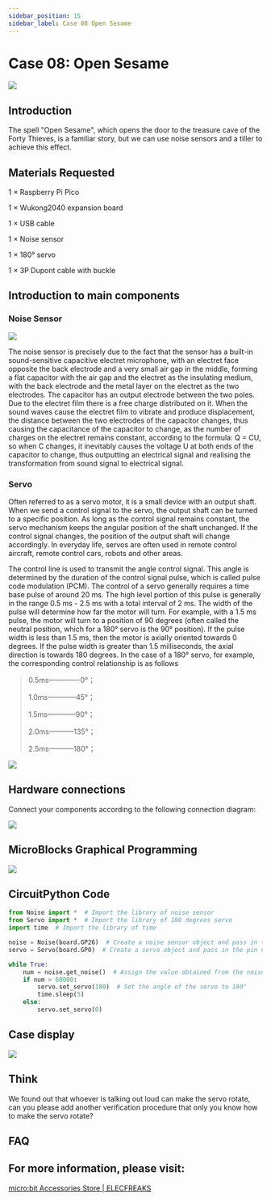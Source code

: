 ```yaml
---
sidebar_position: 15
sidebar_label: Case 08 Open Sesame
---
```



# Case 08: Open Sesame

![](https://wiki-media-ef.oss-cn-hongkong.aliyuncs.com//images/wukong2040-inventors-case08-01.png)

## Introduction

The spell "Open Sesame", which opens the door to the treasure cave of the Forty Thieves, is a familiar story, but we can use noise sensors and a tiller to achieve this effect.

## Materials Requested

1 × Raspberry Pi Pico

1 × Wukong2040 expansion board

1 × USB cable

1 × Noise sensor

1 × 180° servo

1 × 3P Dupont cable with buckle

## Introduction to main components

### Noise Sensor

![](https://wiki-media-ef.oss-cn-hongkong.aliyuncs.com//images/wukong2040-inventors-introduction-12.png)

The noise sensor is precisely due to the fact that the sensor has a built-in sound-sensitive capacitive electret microphone, with an electret face opposite the back electrode and a very small air gap in the middle, forming a flat capacitor with the air gap and the electret as the insulating medium, with the back electrode and the metal layer on the electret as the two electrodes. The capacitor has an output electrode between the two poles. Due to the electret film there is a free charge distributed on it. When the sound waves cause the electret film to vibrate and produce displacement, the distance between the two electrodes of the capacitor changes, thus causing the capacitance of the capacitor to change, as the number of charges on the electret remains constant, according to the formula: Q = CU, so when C changes, it inevitably causes the voltage U at both ends of the capacitor to change, thus outputting an electrical signal and realising the transformation from sound signal to electrical signal.

### Servo

Often referred to as a servo motor, it is a small device with an output shaft. When we send a control signal to the servo, the output shaft can be turned to a specific position. As long as the control signal remains constant, the servo mechanism keeps the angular position of the shaft unchanged. If the control signal changes, the position of the output shaft will change accordingly. In everyday life, servos are often used in remote control aircraft, remote control cars, robots and other areas.

The control line is used to transmit the angle control signal. This angle is determined by the duration of the control signal pulse, which is called pulse code modulation (PCM). The control of a servo generally requires a time base pulse of around 20 ms. The high level portion of this pulse is generally in the range 0.5 ms - 2.5 ms with a total interval of 2 ms. The width of the pulse will determine how far the motor will turn. For example, with a 1.5 ms pulse, the motor will turn to a position of 90 degrees (often called the neutral position, which for a 180° servo is the 90° position). If the pulse width is less than 1.5 ms, then the motor is axially oriented towards 0 degrees. If the pulse width is greater than 1.5 milliseconds, the axial direction is towards 180 degrees. In the case of a 180° servo, for example, the corresponding control relationship is as follows

> 0.5ms————-0°；
>
> 1.0ms————45°；
>
> 1.5ms————90°；
>
> 2.0ms———–135°；
>
> 2.5ms———–180°；

![](https://wiki-media-ef.oss-cn-hongkong.aliyuncs.com//images/pico-beginner-kit-61.gif)

## Hardware connections

Connect your components according to the following connection diagram:

![](https://wiki-media-ef.oss-cn-hongkong.aliyuncs.com//images/wukong2040-inventors-case08-05.png)

## MicroBlocks Graphical Programming

![](https://wiki-media-ef.oss-cn-hongkong.aliyuncs.com//images/wukong2040-inventors-case06-05.png)

## CircuitPython Code

```python
from Noise import *  # Import the library of noise sensor
from Servo import *  # Import the library of 180 degrees servo
import time  # Import the library of time

noise = Noise(board.GP26)  # Create a noise sensor object and pass in the pin number
servo = Servo(board.GP0)  # Create a servo object and pass in the pin number

while True:
    num = noise.get_noise()  # Assign the value obtained from the noise sensor to the variable num
    if num > 60000:
        servo.set_servo(180)  # Set the angle of the servo to 180°
        time.sleep(5)
    else:
        servo.set_servo(0)
```

## Case display

![](https://wiki-media-ef.oss-cn-hongkong.aliyuncs.com//images/wukong2040-inventors-kit-case08-06.gif)

## Think

We found out that whoever is talking out loud can make the servo rotate, can you please add another verification procedure that only you know how to make the servo rotate?



## FAQ



## For more information, please visit:

[micro:bit Accessories Store | ELECFREAKS](https://www.elecfreaks.com/)
